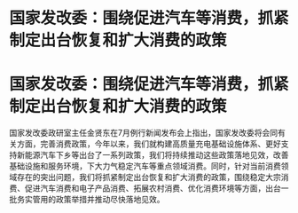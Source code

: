 # 国家发改委：围绕促进汽车等消费，抓紧制定出台恢复和扩大消费的政策

# 国家发改委：围绕促进汽车等消费，抓紧制定出台恢复和扩大消费的政策

国家发改委政研室主任金贤东在7月例行新闻发布会上指出，国家发改委将会同有关方面，完善消费政策，今年以来，我们就构建高质量充电基础设施体系、更好支持新能源汽车下乡等出台了一系列政策，我们将持续推动这些政策落地见效，改善基础设施和服务环境，下大力气稳定汽车等重点领域消费。同时，针对当前消费领域存在的突出问题，我们将抓紧制定出台恢复和扩大消费的政策，围绕稳定大宗消费、促进汽车消费和电子产品消费、拓展农村消费、优化消费环境等方面，出台一批务实管用的政策举措并推动尽快落地见效。

